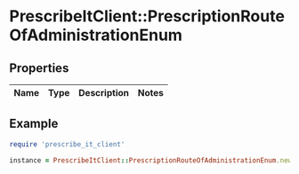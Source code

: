 # PrescribeItClient::PrescriptionRouteOfAdministrationEnum

## Properties

| Name | Type | Description | Notes |
| ---- | ---- | ----------- | ----- |

## Example

```ruby
require 'prescribe_it_client'

instance = PrescribeItClient::PrescriptionRouteOfAdministrationEnum.new()
```

